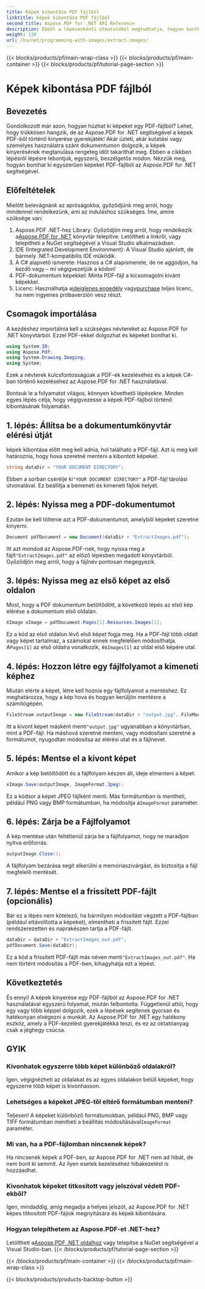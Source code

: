 ```yaml
---
title: Képek kibontása PDF fájlból
linktitle: Képek kibontása PDF fájlból
second_title: Aspose.PDF for .NET API Reference
description: Ebből a lépésenkénti útmutatóból megtudhatja, hogyan bonthat ki képeket PDF-fájlból az Aspose.PDF for .NET használatával. Kezdje el a könnyen követhető utasításokkal.
weight: 120
url: /hu/net/programming-with-images/extract-images/
---
```


{{< blocks/products/pf/main-wrap-class >}}
{{< blocks/products/pf/main-container >}}
{{< blocks/products/pf/tutorial-page-section >}}

# Képek kibontása PDF fájlból

## Bevezetés

Gondolkozott már azon, hogyan húzhat ki képeket egy PDF-fájlból? Lehet, hogy trükkösen hangzik, de az Aspose.PDF for .NET segítségével a képek PDF-ből történő kinyerése gyerekjáték! Akár üzleti, akár kutatási vagy személyes használatra szánt dokumentumon dolgozik, a képek kinyerésének megtanulása rengeteg időt takaríthat meg. Ebben a cikkben lépésről lépésre lebontjuk, egyszerű, beszélgetős módon. Nézzük meg, hogyan bonthat ki egyszerűen képeket PDF-fájlból az Aspose.PDF for .NET segítségével.

## Előfeltételek

Mielőtt belevágnánk az apróságokba, győződjünk meg arról, hogy mindennel rendelkezünk, ami az induláshoz szükséges. Íme, amire szüksége van:

1.  Aspose.PDF .NET-hez Library: Győződjön meg arról, hogy rendelkezik a[Aspose.PDF for .NET](https://releases.aspose.com/pdf/net/) könyvtár telepítve. Letöltheti a linkről, vagy telepítheti a NuGet segítségével a Visual Studio alkalmazásban.
2. IDE (Integrated Development Environment): A Visual Studio ajánlott, de bármely .NET-kompatibilis IDE működik.
3. A C# alapvető ismerete: Hasznos a C# alapismerete, de ne aggódjon, ha kezdő vagy – mi végigvezetjük a kódon!
4. PDF-dokumentum képekkel: Minta PDF-fájl a kicsomagolni kívánt képekkel.
5.  Licenc: Használhatja a[ideiglenes engedély](https://vásárlás.aspose.com/temporary-license/) vagy[purchase](https://purchase.aspose.com/buy) teljes licenc, ha nem ingyenes próbaverzión vesz részt.

## Csomagok importálása

A kezdéshez importálnia kell a szükséges névtereket az Aspose.PDF for .NET könyvtárból. Ezzel PDF-ekkel dolgozhat és képeket bonthat ki.

```csharp
using System.IO;
using Aspose.Pdf;
using System.Drawing.Imaging;
using System;
```

Ezek a névterek kulcsfontosságúak a PDF-ek kezeléséhez és a képek C#-ban történő kezeléséhez az Aspose.PDF for .NET használatával.

Bontsuk le a folyamatot világos, könnyen követhető lépésekre. Minden egyes lépés célja, hogy végigvezesse a képek PDF-fájlból történő kibontásának folyamatán.

## 1. lépés: Állítsa be a dokumentumkönyvtár elérési útját

képek kibontása előtt meg kell adnia, hol található a PDF-fájl. Azt is meg kell határoznia, hogy hova szeretné menteni a kibontott képeket.

```csharp
string dataDir = "YOUR DOCUMENT DIRECTORY";
```

 Ebben a sorban cserélje ki`"YOUR DOCUMENT DIRECTORY"` a PDF-fájl tárolási útvonalával. Ez beállítja a bemeneti és kimeneti fájlok helyét.

## 2. lépés: Nyissa meg a PDF-dokumentumot

Ezután be kell töltenie azt a PDF-dokumentumot, amelyből képeket szeretne kinyerni.

```csharp
Document pdfDocument = new Document(dataDir + "ExtractImages.pdf");
```

 Itt azt mondod az Aspose.PDF-nek, hogy nyissa meg a fájlt`"ExtractImages.pdf"` az előző lépésben megadott könyvtárból. Győződjön meg arról, hogy a fájlnév pontosan megegyezik.

## 3. lépés: Nyissa meg az első képet az első oldalon

Most, hogy a PDF dokumentum betöltődött, a következő lépés az első kép elérése a dokumentum első oldalán.

```csharp
XImage xImage = pdfDocument.Pages[1].Resources.Images[1];
```

 Ez a kód az első oldalon lévő első képet fogja meg. Ha a PDF-fájl több oldalt vagy képet tartalmaz, a számokat ennek megfelelően módosíthatja. A`Pages[1]` az első oldalra vonatkozik, és`Images[1]` az oldal első képére utal.

## 4. lépés: Hozzon létre egy fájlfolyamot a kimeneti képhez

Miután elérte a képet, létre kell hoznia egy fájlfolyamot a mentéshez. Ez meghatározza, hogy a kép hova és hogyan kerüljön mentésre a számítógépén.

```csharp
FileStream outputImage = new FileStream(dataDir + "output.jpg", FileMode.Create);
```

 Itt a kivont képet másként menti`"output.jpg"` ugyanabban a könyvtárban, mint a PDF-fájl. Ha máshová szeretné menteni, vagy módosítani szeretné a formátumot, nyugodtan módosítsa az elérési utat és a fájlnevet.

## 5. lépés: Mentse el a kivont képet

Amikor a kép betöltődött és a fájlfolyam készen áll, ideje elmenteni a képet.

```csharp
xImage.Save(outputImage, ImageFormat.Jpeg);
```

 Ez a kódsor a képet JPEG fájlként menti. Más formátumban is mentheti, például PNG vagy BMP formátumban, ha módosítja a`ImageFormat` paraméter.

## 6. lépés: Zárja be a Fájlfolyamot

A kép mentése után feltétlenül zárja be a fájlfolyamot, hogy ne maradjon nyitva erőforrás.

```csharp
outputImage.Close();
```

A fájlfolyam bezárása segít elkerülni a memóriaszivárgást, és biztosítja a fájl megfelelő mentését.

## 7. lépés: Mentse el a frissített PDF-fájlt (opcionális)

Bár ez a lépés nem kötelező, ha bármilyen módosítást végzett a PDF-fájlban (például eltávolította a képeket), elmentheti a frissített fájlt. Ezzel rendszerezetten és naprakészen tartja a PDF-fájlt.

```csharp
dataDir = dataDir + "ExtractImages_out.pdf";
pdfDocument.Save(dataDir);
```

 Ez a kód a frissített PDF-fájlt más néven menti`"ExtractImages_out.pdf"`. Ha nem történt módosítás a PDF-ben, kihagyhatja ezt a lépést.

## Következtetés

És ennyi! A képek kinyerése egy PDF-fájlból az Aspose.PDF for .NET használatával egyszerű folyamat, miután felbontotta. Függetlenül attól, hogy egy vagy több képpel dolgozik, ezek a lépések segítenek gyorsan és hatékonyan elvégezni a munkát. Az Aspose.PDF for .NET egy hatékony eszköz, amely a PDF-kezelést gyerekjátékká teszi, és ez az oktatóanyag csak a jéghegy csúcsa. 

## GYIK

### Kivonhatok egyszerre több képet különböző oldalakról?
Igen, végignézheti az oldalakat és az egyes oldalakon belüli képeket, hogy egyszerre több képet is kivonhasson.

### Lehetséges a képeket JPEG-től eltérő formátumban menteni?
 Teljesen! A képeket különböző formátumokban, például PNG, BMP vagy TIFF formátumban mentheti a beállítás módosításával`ImageFormat` paraméter.

### Mi van, ha a PDF-fájlomban nincsenek képek?
Ha nincsenek képek a PDF-ben, az Aspose.PDF for .NET nem ad hibát, de nem bont ki semmit. Az ilyen esetek kezeléséhez hibakezelést is hozzáadhat.

### Kivonhatok képeket titkosított vagy jelszóval védett PDF-ekből?
Igen, mindaddig, amíg megadja a helyes jelszót, az Aspose.PDF for .NET képes titkosított PDF-fájlok megnyitására és képek kibontására.

### Hogyan telepíthetem az Aspose.PDF-et .NET-hez?
 Letöltheti a[Aspose.PDF .NET oldalhoz](https://releases.aspose.com/pdf/net/) vagy telepítse a NuGet segítségével a Visual Studio-ban.
{{< /blocks/products/pf/tutorial-page-section >}}

{{< /blocks/products/pf/main-container >}}
{{< /blocks/products/pf/main-wrap-class >}}

{{< blocks/products/products-backtop-button >}}
